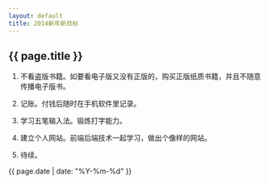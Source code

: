```yaml
---
layout: default
title: 2014新年新目标
---
```

{{ page.title }}
----------------

1. 不看盗版书籍。如要看电子版又没有正版的，购买正版纸质书籍，并且不随意传播电子版书。

2. 记账。付钱后随时在手机软件里记录。

3. 学习五笔输入法。锻炼打字能力。

4. 建立个人网站。前端后端技术一起学习，做出个像样的网站。

5. 待续。

{{ page.date | date: "%Y-%m-%d" }}
